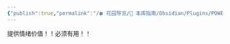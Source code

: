 ```yaml
---
{"publish":true,"permalink":"/🍀 花园导览/🧰 本库指南/Obsidian/Plugins/POWER MODE.md","aliases":"power-mode","created":"2025-04-28","modified":"2025-07-10","tags":["obsidian插件"],"cssclasses":""}
---
```



提供情绪价值！！必须有用！！

